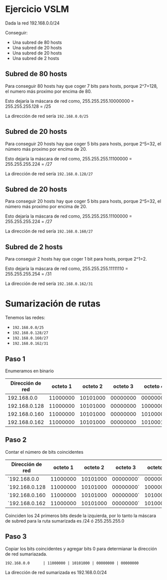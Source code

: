 # Ejercicio VSLM

Dada la red 192.168.0.0/24

Conseguir:

+ Una subred de 80 hosts
+ Una subred de 20 hosts
+ Una subred de 20 hosts
+ Una subred de 2 hosts

## Subred de 80 hosts

Para conseguir 80 hosts hay que coger 7 bits para hosts, porque 2^7=128, el numero más proximo por encima de 80.

Esto dejaría la máscara de red como, 255.255.255.10000000 = 255.255.255.128 = /25

La dirección de red sería `192.168.0.0/25`

## Subred de 20 hosts

Para conseguir 20 hosts hay que coger 5 bits para hosts, porque 2^5=32, el número más proximo por encima de 20.

Esto dejaría la máscara de red como, 255.255.255.11100000 = 255.255.255.224 = /27

La dirección de red sería `192.168.0.128/27`

## Subred de 20 hosts

Para conseguir 20 hosts hay que coger 5 bits para hosts, porque 2^5=32, el número más proximo por encima de 20.

Esto dejaría la máscara de red como, 255.255.255.11100000 = 255.255.255.224 = /27

La dirección de red sería `192.168.0.160/27`

## Subred de 2 hosts

Para conseguir 2 hosts hay que coger 1 bit para hosts, porque 2^1=2.

Esto dejaría la máscara de red como, 255.255.255.11111110 = 255.255.255.254 = /31

La dirección de red sería `192.168.0.162/31`

# Sumarización de rutas

Tenemos las redes:

+ `192.168.0.0/25`
+ `192.168.0.128/27`
+ `192.168.0.160/27`
+ `192.168.0.162/31`

## Paso 1

Enumeramos en binario

| Dirección de red | octeto 1 | octeto 2 | octeto 3 | octeto 4 |
|------------------|----------|----------|----------|----------|
| 192.168.0.0      | 11000000 | 10101000 | 00000000 | 00000000 |
| 192.168.0.128    | 11000000 | 10101000 | 00000000 | 10000000 |
| 192.168.0.160    | 11000000 | 10101000 | 00000000 | 10100000 |
| 192.168.0.162    | 11000000 | 10101000 | 00000000 | 10100010 |

## Paso 2

Contar el número de bits coincidentes

| Dirección de red | octeto 1 | octeto 2 | octeto 3 | octeto 4 |
|------------------|----------|----------|----------|----------|
| `192.168.0.0      | 11000000 | 10101000 | 00000000` | 00000000 |
| `192.168.0.128    | 11000000 | 10101000 | 00000000` | 10000000 |
| `192.168.0.160    | 11000000 | 10101000 | 00000000` | 10100000 |
| `192.168.0.162    | 11000000 | 10101000 | 00000000` | 10100010 |

Coinciden los 24 primeros bits desde la izquierda, por lo tanto la máscara de subred para la ruta sumarizada es /24 ó 255.255.255.0

## Paso 3

Copiar los bits coincidentes y agregar bits 0 para determianar la dirección de red sumariazada.

`192.168.0.0      | 11000000 | 10101000 | 00000000 | 00000000`

La dirección de red sumarizada es 192.168.0.0/24